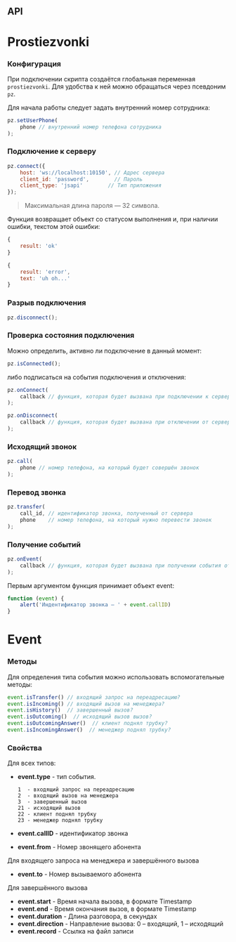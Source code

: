API
---

Prostiezvonki
=============

### Конфигурация

При подключении скрипта создаётся глобальная переменная `prostiezvonki`. Для удобства к ней можно обращаться через псевдоним `pz`.

Для начала работы следует задать внутренний номер сотрудника:

```js
pz.setUserPhone(
    phone // внутренний номер телефона сотрудника
);
```

### Подключение к серверу

```js
pz.connect({
    host: 'ws://localhost:10150', // Адрес сервера
    client_id: 'password',        // Пароль
    client_type: 'jsapi'        // Тип приложения
});
```

> Максимальная длина пароля — 32 символа.

Функция возвращает объект со статусом выполнения и, при наличии ошибки, текстом этой ошибки:

```js
{
    result: 'ok'
}

{
    result: 'error',
    text: 'uh oh...'
}
```

### Разрыв подключения

```js
pz.disconnect();
```

### Проверка состояния подключения

Можно определить, активно ли подключение в данный момент:

```js
pz.isConnected();
```

либо подписаться на события подключения и отключения:

```js
pz.onConnect(
    callback // функция, которая будет вызвана при подключении к серверу
);

pz.onDisconnect(
    callback // функция, которая будет вызвана при отключении от сервера
);
```

### Исходящий звонок

```js
pz.call(
    phone // номер телефона, на который будет совершён звонок
);
```

### Перевод звонка

```js
pz.transfer(
    call_id, // идентификатор звонка, полученный от сервера
    phone    // номер телефона, на который нужно перевести звонок
);
```

### Получение событий

```js
pz.onEvent(
    callback // функция, которая будет вызвана при получении события от сервера
);
```

Первым аргументом функция принимает объект event:

```js
function (event) {
	alert('Индентификатор звонка — ' + event.callID)
}
```

Event
=====

### Методы

Для определения типа события можно использовать вспомогательные методы:

```js
event.isTransfer() // входящий запрос на переадресацию?
event.isIncoming() // входящий вызов на менеджера?
event.isHistory()  // завершенный вызов?
event.isOutcoming()  // исходящий вызов вызов?
event.isOutcomingAnswer()  // клиент поднял трубку?
event.isIncomingAnswer()  // менеджер поднял трубку?
```

### Свойства

Для всех типов:

* **event.type** - тип события.

	```
	1  - входящий запрос на переадресацию
	2  - входящий вызов на менеджера
    3  - завершенный вызов
    21 - исходящий вызов
    22 - клиент поднял трубку
	23 - менеджер поднял трубку
	```

* **event.callID** - идентификатор звонка
* **event.from** - Номер звонящего абонента

Для входящего запроса на менеджера и завершённого вызова

* **event.to** - Номер вызываемого абонента

Для завершённого вызова

* **event.start** - Время начала вызова, в формате Timestamp
* **event.end** - Время окончания вызов, в формате Timestamp
* **event.duration** - Длина разговора, в секундах
* **event.direction** - Направление вызова: 0 – входящий, 1 – исходящий
* **event.record** - Ссылка на файл записи
